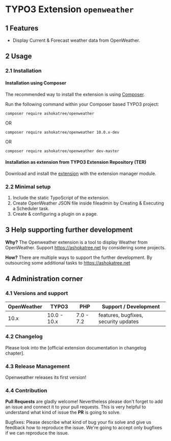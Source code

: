 # TYPO3 Extension `openweather`

## 1 Features

* Display Current & Forecast weather data from OpenWeather.

## 2 Usage

### 2.1 Installation

#### Installation using Composer

The recommended way to install the extension is using [Composer][2].

Run the following command within your Composer based TYPO3 project:

```
composer require ashokatree/openweather
```
OR
```
composer require ashokatree/openweather 10.0.x-dev
```
OR
```
composer require ashokatree/openweather dev-master
```

#### Installation as extension from TYPO3 Extension Repository (TER)

Download and install the [extension][3] with the extension manager module.

### 2.2 Minimal setup

1) Include the static TypoScript of the extension.
2) Create OpenWeather JSON file inside fileadmin by Creating & Executing a Scheduler task.
3) Create & configuring a plugin on a page.

## 3 Help supporting further development

**Why?** The Openweather extension is a tool to display Weather from OpenWeather. Support https://ashokatree.net by considering some projects.

**How?** There are multiple ways to support the further development. By outsourcing some additional tasks to https://ashokatree.net

## 4 Administration corner

### 4.1 Versions and support

| OpenWeather | TYPO3       | PHP       | Support / Development                   |
| ----------- | ----------- | ----------|---------------------------------------- |
| 10.x        | 10.0 - 10.x | 7.0 - 7.2 | features, bugfixes, security updates    |

### 4.2 Changelog

Please look into the [official extension documentation in changelog chapter].

### 4.3 Release Management

Openweather releases its first version!

### 4.4 Contribution

**Pull Requests** are gladly welcome! Nevertheless please don't forget to add an issue and connect it to your pull requests. This
is very helpful to understand what kind of issue the **PR** is going to solve.

Bugfixes: Please describe what kind of bug your fix solve and give us feedback how to reproduce the issue. We're going
to accept only bugfixes if we can reproduce the issue.


[1]: https://docs.typo3.org/typo3cms/extensions/openweather/
[2]: https://getcomposer.org/
[3]: https://extensions.typo3.org/extension/openweather
[4]: https://docs.typo3.org/p/ashokatree/openweather/master/en-us/Misc/Changelog/Index.html
[5]: https://github.com/nirmalyamondal/openweather/
